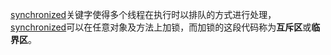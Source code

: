 <u>synchronized</u>关键字使得多个线程在执行时以排队的方式进行处理，  <u>synchronized</u>可以在任意对象及方法上加锁，而加锁的这段代码称为**互斥区**或**临界区**。

